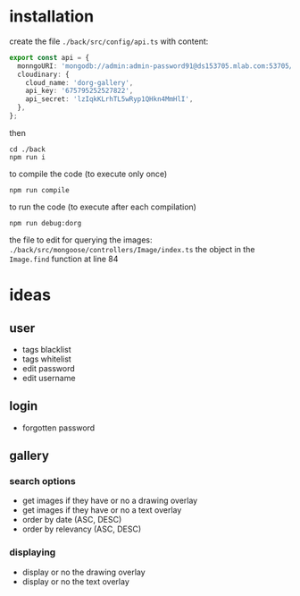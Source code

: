 # installation

create the file `./back/src/config/api.ts`
with content:
```ts
export const api = {
  monngoURI: 'mongodb://admin:admin-password91@ds153705.mlab.com:53705/gallery-dorg',
  cloudinary: {
    cloud_name: 'dorg-gallery',
    api_key: '675795252527822',
    api_secret: 'lzIqkKLrhTL5wRyp1QHkn4MmHlI',
  },
};
```

then

```
cd ./back
npm run i
```

to compile the code (to execute only once)
```
npm run compile
```

to run the code (to execute after each compilation)
```
npm run debug:dorg
```

the file to edit for querying the images: `./back/src/mongoose/controllers/Image/index.ts`
the object in the `Image.find` function at line 84

# ideas

## user

* tags blacklist
* tags whitelist
* edit password
* edit username

## login

* forgotten password

## gallery
### search options

* get images if they have or no a drawing overlay
* get images if they have or no a text overlay
* order by date (ASC, DESC)
* order by relevancy (ASC, DESC)

### displaying

* display or no the drawing overlay
* display or no the text overlay
